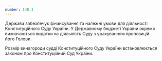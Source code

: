 ```yaml
---
number: 148.1
---
```


Держава забезпечує фінансування та належні умови для діяльності Конституційного Суду України. У Державному бюджеті
України окремо визначаються видатки на діяльність Суду з урахуванням пропозицій його Голови.

Розмір винагороди судді Конституційного Суду України встановлюється законом про Конституційний Суд України.
